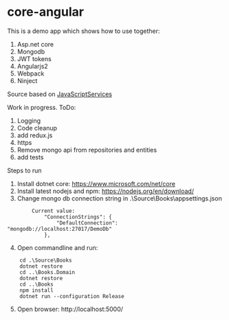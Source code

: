 # core-angular

This is a demo app which shows how to use together:

1. Asp.net core
2. Mongodb
3. JWT tokens 
4. Angularjs2
5. Webpack
6. Ninject

Source based on [JavaScriptServices](https://github.com/aspnet/JavaScriptServices)

Work in progress.
ToDo:

1. Logging
2. Code cleanup
3. add redux.js
4. https
5. Remove mongo api from repositories and entities
6. add tests

Steps to run

1. Install dotnet core: https://www.microsoft.com/net/core
2. Install latest nodejs and npm: https://nodejs.org/en/download/
3. Change mongo db connection string in .\Source\Books\appsettings.json


```
        Current value:
            "ConnectionStrings": {
                "DefaultConnection": "mongodb://localhost:27017/DemoDb"
            },
```


4. Open commandline and run:


```
    cd .\Source\Books
    dotnet restore
    cd ..\Books.Domain
    dotnet restore
    cd ..\Books
    npm install
    dotnet run --configuration Release
```


5. Open browser: http://localhost:5000/


        
 

